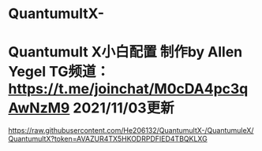 # QuantumultX-
# Quantumult X小白配置 制作by Allen Yegel TG频道：https://t.me/joinchat/M0cDA4pc3qAwNzM9 2021/11/03更新
https://raw.githubusercontent.com/He206132/QuantumultX-/QuantumuleX/QuantumultX?token=AVAZUR4TX5HKODRPDFIED4TBQKLXG

